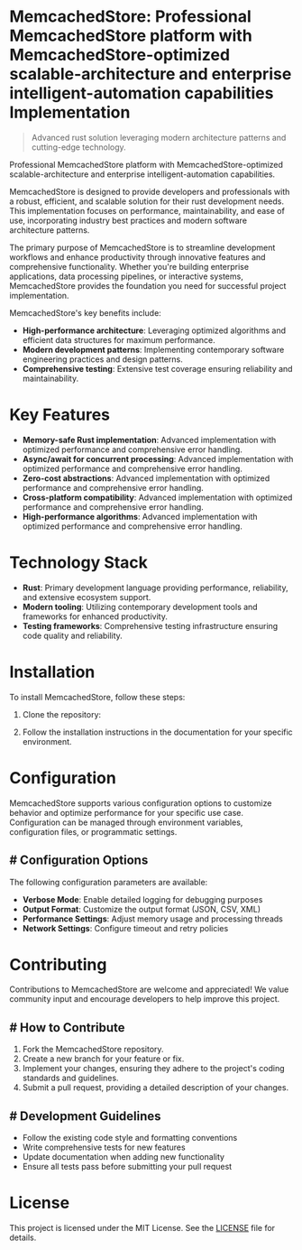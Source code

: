 <!-- fallback_MemcachedStore_20251003221914_41501 -->

# MemcachedStore: Professional MemcachedStore platform with MemcachedStore-optimized scalable-architecture and enterprise intelligent-automation capabilities Implementation
> Advanced rust solution leveraging modern architecture patterns and cutting-edge technology.

Professional MemcachedStore platform with MemcachedStore-optimized scalable-architecture and enterprise intelligent-automation capabilities.

MemcachedStore is designed to provide developers and professionals with a robust, efficient, and scalable solution for their rust development needs. This implementation focuses on performance, maintainability, and ease of use, incorporating industry best practices and modern software architecture patterns.

The primary purpose of MemcachedStore is to streamline development workflows and enhance productivity through innovative features and comprehensive functionality. Whether you're building enterprise applications, data processing pipelines, or interactive systems, MemcachedStore provides the foundation you need for successful project implementation.

MemcachedStore's key benefits include:

* **High-performance architecture**: Leveraging optimized algorithms and efficient data structures for maximum performance.
* **Modern development patterns**: Implementing contemporary software engineering practices and design patterns.
* **Comprehensive testing**: Extensive test coverage ensuring reliability and maintainability.

# Key Features

* **Memory-safe Rust implementation**: Advanced implementation with optimized performance and comprehensive error handling.
* **Async/await for concurrent processing**: Advanced implementation with optimized performance and comprehensive error handling.
* **Zero-cost abstractions**: Advanced implementation with optimized performance and comprehensive error handling.
* **Cross-platform compatibility**: Advanced implementation with optimized performance and comprehensive error handling.
* **High-performance algorithms**: Advanced implementation with optimized performance and comprehensive error handling.

# Technology Stack

* **Rust**: Primary development language providing performance, reliability, and extensive ecosystem support.
* **Modern tooling**: Utilizing contemporary development tools and frameworks for enhanced productivity.
* **Testing frameworks**: Comprehensive testing infrastructure ensuring code quality and reliability.

# Installation

To install MemcachedStore, follow these steps:

1. Clone the repository:


2. Follow the installation instructions in the documentation for your specific environment.

# Configuration

MemcachedStore supports various configuration options to customize behavior and optimize performance for your specific use case. Configuration can be managed through environment variables, configuration files, or programmatic settings.

## # Configuration Options

The following configuration parameters are available:

* **Verbose Mode**: Enable detailed logging for debugging purposes
* **Output Format**: Customize the output format (JSON, CSV, XML)
* **Performance Settings**: Adjust memory usage and processing threads
* **Network Settings**: Configure timeout and retry policies

# Contributing

Contributions to MemcachedStore are welcome and appreciated! We value community input and encourage developers to help improve this project.

## # How to Contribute

1. Fork the MemcachedStore repository.
2. Create a new branch for your feature or fix.
3. Implement your changes, ensuring they adhere to the project's coding standards and guidelines.
4. Submit a pull request, providing a detailed description of your changes.

## # Development Guidelines

* Follow the existing code style and formatting conventions
* Write comprehensive tests for new features
* Update documentation when adding new functionality
* Ensure all tests pass before submitting your pull request

# License

This project is licensed under the MIT License. See the [LICENSE](https://github.com/Nurulika/MemcachedStore/blob/main/LICENSE) file for details.
